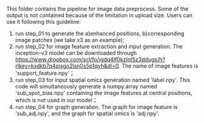 This folder contains the pipeline for image data preprocess. Some of the output is not contained because of the limitation in upload size.  Users can use it following this guideline:
1) run step_01 to generate the a)enhanced positions, b)corresponding image patches (we take x3 as an example);
2) run step_02 for image feature extraction and input generation. The inception-v3 model can be downloaded through https://www.dropbox.com/scl/fo/igdq4lf0kzlnt5z3ddugs/h?rlkey=kxdkb7q4pisgo2lsn0s5p1qyh&dl=0. The name of image features is 'support_feature.npy'；
3) run step_03 for input spatial omics generation named 'label.npy'. This code will simultaneously generate a numpy.array named 'sub_spot_bias.npy' containing the image features at central positions, which is not used in our model；
4) run step_04 for graph generation. The graph for image feature is 'sub_adj.npy', and the graph for spatial omics is 'adj.npy'. 